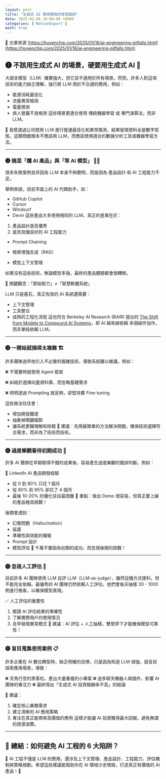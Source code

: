 ```yaml
---
layout: post
title: "生成式 AI 應用開發的常見錯誤"
date: 2025-02-06 10:00:00 +0800
categories: ['NotionExport']
math: true
---
```


📌 文章來源 [https://huyenchip.com/2025/01/16/ai-engineering-pitfalls.html](https://huyenchip.com/2025/01/16/ai-engineering-pitfalls.html)

## ❶ 不該用生成式 AI 的場景，硬要用生成式 AI 🤖

大語言模型（LLM）確實強大，但它並不適用於所有場景。然而，許多人對這項技術的能力缺乏理解，強行將 LLM 用於不合適的應用，例如：

- 能源消耗最佳化
- 流量異常檢測
- 電量預測
- 病人營養不良檢測
這些場景更適合使用 傳統機器學習 或 專門演算法，而非 LLM。

🔹 我曾遇過公司想用 LLM 進行營運最佳化和異常檢測，結果發現資料全是數字型態。這類問題根本不應該用 LLM，而應該使用適合的數據分析工具或機器學習方法。

---

### ❷ 搞混「爛 AI 產品」與「笨 AI 模型」 🤦‍♂️

很多失敗案例並非因為 LLM 本身不夠聰明，而是因為 產品設計 和 AI 工程能力不足。

舉例來說，目前市面上的 AI 代碼助手，如：

- GitHub Copilot
- Cursor
- Windsurf
- Devin
這些產品大多使用相同的 LLM，真正的差異在於：

1. 產品設計是否優秀
1. 是否具備良好的 AI 工程能力
  - Prompt Chaining

  - 檢索增強生成（RAG）

  - 模型上下文管理

如果沒有這些技術，無論模型多強，最終的產品體驗都會很糟糕。

📌 關鍵觀念：「原始智力」≠「智慧軟體系統」

LLM 只是基石，真正有效的 AI 系統還需要：

- 上下文管理
- 工具整合
- 成熟的工程化流程
這也符合 Berkeley AI Research (BAIR) 提出的 [The Shift from Models to Compound AI Systems](https://bair.berkeley.edu/blog/2024/02/18/compound-ai-systems/)，即 AI 越來越依賴 多個組件協作，而非單純依賴 LLM。

---

### ❸ 一開始就搞得太複雜 🏗️

許多團隊過早地引入不必要的複雜技術，導致系統難以維護。例如：

❌ 不需要時就使用 Agent 框架

❌ 糾結於選擇向量資料庫，而忽略基礎需求

❌ 明明透過 Prompting 就足夠，卻堅持要 Fine-tuning

這些做法往往會：

- 增加開發難度
- 抽象掉關鍵細節
- 讓系統更難理解和除錯
📌 建議：先用最簡單的方法解決問題，確保技術選擇符合需求，而非為了技術而技術。

---

### ❹ 過度樂觀看待初期成功 🎢

許多 AI 團隊在早期取得不錯的成果後，容易產生過度樂觀的錯誤判斷。例如：

🔹 LinkedIn AI 產品開發經驗

- 從 0 到 80% 只花 1 個月
- 從 80% 到 95% 卻花了 4 個月
- 最後 10-20% 的優化往往最困難
🎯 重點：做出 Demo 很容易，但真正要上線的產品極具挑戰！

後期會遇到：

- 幻覺問題（Hallucination）
- 延遲
- 準確性與效能的權衡
- Prompt 設計
- 模型評估
🔹 千萬不要因為初期的成功，而忽視後期的挑戰！

---

### ❺ 忽視人工評估 🧐

目前許多 AI 團隊使用 LLM 自評 LLM（LLM-as-judge），雖然這種方式便利，但不能完全依賴。最優秀的 AI 團隊仍然依賴人工評估，他們會每天抽樣 30 - 1000 例進行檢查，以確保模型表現。

✅ 人工評估的重要性

1. 驗證 AI 評估結果的準確性
1. 了解實際用戶的使用情況
1. 及早發現異常模式
📌 建議：AI 評估 + 人工抽樣，雙管齊下才能確保模型可靠性！

---

### ❻ 盲目蒐集使用案例 📋

許多企業在 AI 數位轉型時，缺乏明確的目標，只是因為知道 LLM 很強，就盲目探索應用場景，導致：

❌ 天馬行空的黑客松，產出大量重複的小專案
❌ 過多聊天機器人與插件，影響 AI 團隊的專注力
❌ 最終得出「生成式 AI 投資報酬率不高」的結論

🔹 建議：

1. 確定核心業務需求
1. 建立清晰的 AI 應用策略
1. 專注在真正能帶來高價值的應用
這樣才能讓 AI 投資獲得最大回報，避免無謂的資源浪費。

---

## 🎯 總結：如何避免 AI 工程的 6 大陷阱？

📌 AI 工程不僅是 LLM 的應用，還涉及上下文管理、產品設計、工程能力、評估機制與策略規劃。希望這些建議能幫助你在 AI 領域少走彎路，打造真正有價值的 AI 產品！🚀
